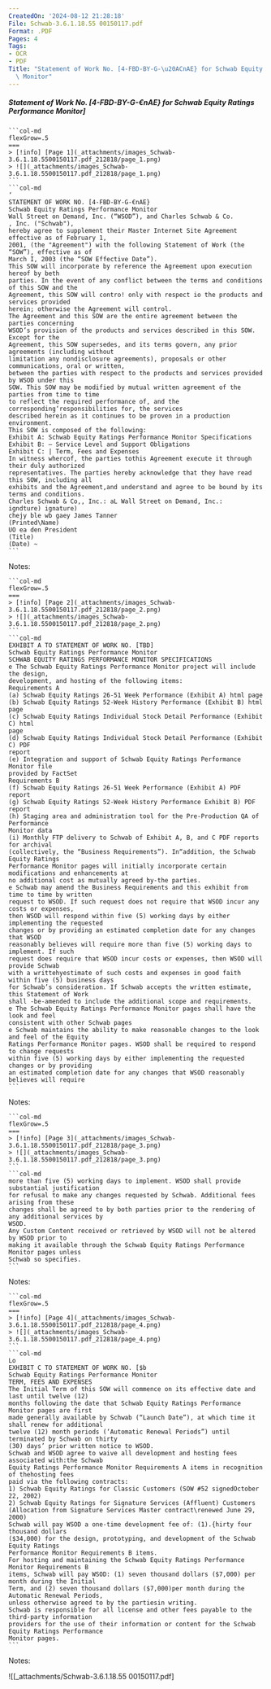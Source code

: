 ```yaml
---
CreatedOn: '2024-08-12 21:28:18'
File: Schwab-3.6.1.18.55 00150117.pdf
Format: .PDF
Pages: 4
Tags:
- OCR
- PDF
Title: "Statement of Work No. [4-FBD-BY-G-\u20ACnAE} for Schwab Equity Ratings Performance\
  \ Monitor"
---
```


##### Statement of Work No. [4-FBD-BY-G-€nAE} for Schwab Equity Ratings Performance Monitor]

  
````col
```col-md
flexGrow=.5
===
> [!info] [Page 1](_attachments/images_Schwab-3.6.1.18.5500150117.pdf_212818/page_1.png)
> ![](_attachments/images_Schwab-3.6.1.18.5500150117.pdf_212818/page_1.png)
```  
```col-md
‘  
STATEMENT OF WORK NO. [4-FBD-BY-G-€nAE}
Schwab Equity Ratings Performance Monitor  
Wall Street on Demand, Inc. (“WSOD”), and Charles Schwab & Co.  
, Inc. ("Schwab"),
hereby agree to supplement their Master Internet Site Agreement effective as of February 1,
2001, (the "Agreement") with the following Statement of Work (the “SOW”), effective as of
March I, 2003 (the “SOW Effective Date”).  
This SOW will incorporate by reference the Agreement upon execution hereof by beth
parties. In the event of any conflict between the terms and conditions of this SOW and the
Agreement, this SOW will contro! only with respect io the products and services provided
herein; otherwise the Agreement will control.  
The Agreement and this SOW are the entire agreement between the parties concerning
WSOD’s provision of the products and services described in this SOW. Except for the
Agreement, this SOW supersedes, and its terms govern, any prior agreements (including without
limitation any nondisclosure agreements), proposals or other communications, oral or written,
between the parties with respect to the products and services provided by WSOD under this
SOW. This SOW may be modified by mutual written agreement of the parties from time to time
to reflect the required performance of, and the corresponding‘responsibilities for, the services
described herein as it continues to be proven in a production environment.  
This SOW is composed of the following:  
Exhibit A: Schwab Equity Ratings Performance Monitor Specifications
Exhibit B: — Service Level and Support Obligations
Exhibit C: | Term, Fees and Expenses  
In witness whercof, the parties tothis Agreement execute it through their duly authorized
representatives. The parties hereby acknowledge that they have read this SOW, including all
exhibits and the Agreement,and understand and agree to be bound by its terms and conditions.  
Charles Schwab & Co,, Inc.: aL Wall Street on Demand, Inc.:
igndture) ignature)  
chejy ble wb gaey James Tanner
(Printed\Name)
UO ea den President
(Title)  
(Date) ~  
```
````
Notes:    
````col
```col-md
flexGrow=.5
===
> [!info] [Page 2](_attachments/images_Schwab-3.6.1.18.5500150117.pdf_212818/page_2.png)
> ![](_attachments/images_Schwab-3.6.1.18.5500150117.pdf_212818/page_2.png)
```  
```col-md
EXHIBIT A TO STATEMENT OF WORK NO. [TBD]
Schwab Equity Ratings Performance Monitor  
SCHWAB EQUITY RATINGS PERFORMANCE MONITOR SPECIFICATIONS  
e The Schwab Equity Ratings Performance Monitor project will include the design,
development, and hosting of the following items:  
Requirements A
(a) Schwab Equity Ratings 26-51 Week Performance (Exhibit A) html page
(b) Schwab Equity Ratings 52-Week History Performance (Exhibit B) html page
(c) Schwab Equity Ratings Individual Stock Detail Performance (Exhibit C) html  
page  
(d) Schwab Equity Ratings Individual Stock Detail Performance (Exhibit C) PDF
report  
(e) Integration and support of Schwab Equity Ratings Performance Monitor file
provided by FactSet  
Requirements B
(f) Schwab Equity Ratings 26-51 Week Performance (Exhibit A) PDF report
(g) Schwab Equity Ratings 52-Week History Performance Exhibit B) PDF report
(h) Staging area and administration tool for the Pre-Production QA of Performance
Monitor data
(i) Monthly FTP delivery to Schwab of Exhibit A, B, and C PDF reports for archival  
(collectively, the “Business Requirements”). In“addition, the Schwab Equity Ratings
Performance Monitor pages will initially incorporate certain modifications and enhancements at
no additional cost as mutually agreed by-the parties.  
e Schwab may amend the Business Requirements and this exhibit from time to time by written
request to WSOD. If such request does not require that WSOD incur any costs or expenses,
then WSOD will respond within five (5) working days by either implementing the requested
changes or by providing an estimated completion date for any changes that WSOD
reasonably believes will require more than five (5) working days to implement. If such
request does require that WSOD incur costs or expenses, then WSOD will provide Schwab
with a writtehyestimate of such costs and expenses in good faith within five (5) business days
for Schwab’s consideration. If Schwab accepts the written estimate, this Statement of Work
shall -be-amended to include the additional scope and requirements.  
e The Schwab Equity Ratings Performance Monitor pages shall have the look and feel
consistent with other Schwab pages  
e Schwab maintains the ability to make reasonable changes to the look and feel of the Equity
Ratings Performance Monitor pages. WSOD shall be required to respond to change requests
within five (5) working days by either implementing the requested changes or by providing
an estimated completion date for any changes that WSOD reasonably believes will require  
```
````
Notes:    
````col
```col-md
flexGrow=.5
===
> [!info] [Page 3](_attachments/images_Schwab-3.6.1.18.5500150117.pdf_212818/page_3.png)
> ![](_attachments/images_Schwab-3.6.1.18.5500150117.pdf_212818/page_3.png)
```  
```col-md
more than five (5) working days to implement. WSOD shall provide substantial justification
for refusal to make any changes requested by Schwab. Additional fees arising from these  
changes shall be agreed to by both parties prior to the rendering of any additional services by
WSOD.  
Any Custom Content received or retrieved by WSOD will not be altered by WSOD prior to
making it available through the Schwab Equity Ratings Performance Monitor pages unless
Schwab so specifies.  
```
````
Notes:    
````col
```col-md
flexGrow=.5
===
> [!info] [Page 4](_attachments/images_Schwab-3.6.1.18.5500150117.pdf_212818/page_4.png)
> ![](_attachments/images_Schwab-3.6.1.18.5500150117.pdf_212818/page_4.png)
```  
```col-md
Lo
EXHIBIT C TO STATEMENT OF WORK NO. [$b
Schwab Equity Ratings Performance Monitor  
TERM, FEES AND EXPENSES  
The Initial Term of this SOW will commence on its effective date and last until twelve (12)
months following the date that Schwab Equity Ratings Performance Monitor pages are first
made generally available by Schwab (“Launch Date”), at which time it shall renew for additional
twelve (12) month periods (‘Automatic Renewal Periods”) until terminated by Schwab on thirty
(30) days’ prior written notice to WSOD.  
Schwab and WSOD agree to waive all development and hosting fees associated with:the Schwab
Equity Ratings Performance Monitor Requirements A items in recognition of thehosting fees
paid via the following contracts:  
1) Schwab Equity Ratings for Classic Customers (SOW #52 signedOctober 22, 2002)
2) Schwab Equity Ratings for Signature Services (Affluent) Customers
(Allocation from Signature Services Master contract\renewed June 29, 2000)  
Schwab will pay WSOD a one-time development fee of: (1).{hirty four thousand dollars
($34,000) for the design, prototyping, and development of the Schwab Equity Ratings
Performance Monitor Requirements B items.  
For hosting and maintaining the Schwab Equity Ratings Performance Monitor Requirements B
items, Schwab will pay WSOD: (1) seven thousand dollars ($7,000) per month during the Initial
Term, and (2) seven thousand dollars ($7,000)per month during the Automatic Renewal Periods,
unless otherwise agreed to by the partiesin writing.  
Schwab is responsible for all license and other fees payable to the third-party information
providers for the use of their information or content for the Schwab Equity Ratings Performance
Monitor pages.  
```
````
Notes:  


![[_attachments/Schwab-3.6.1.18.55 00150117.pdf]